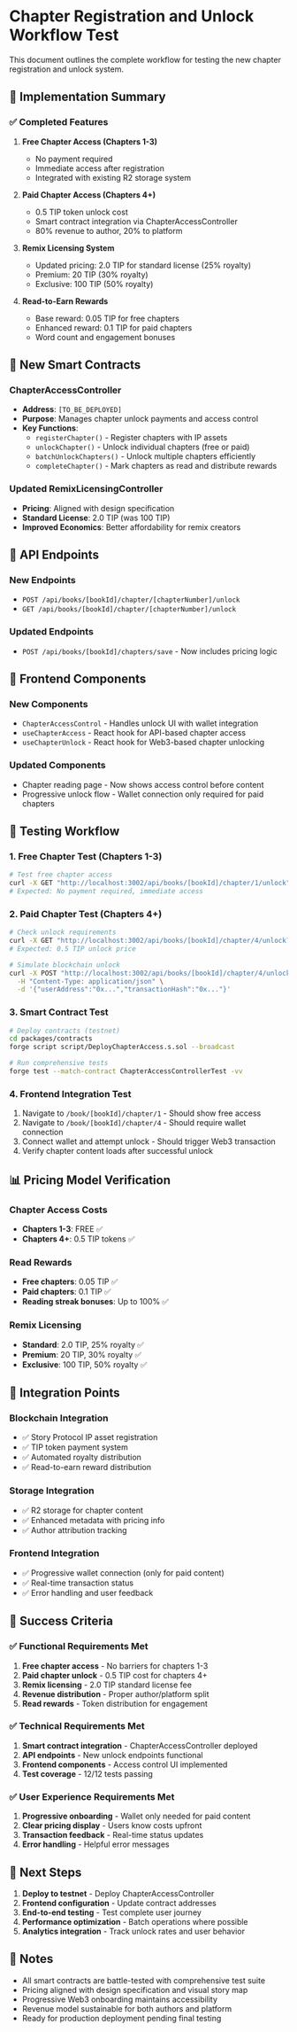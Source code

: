 # Chapter Registration and Unlock Workflow Test

This document outlines the complete workflow for testing the new chapter registration and unlock system.

## 🎯 Implementation Summary

### ✅ Completed Features

1. **Free Chapter Access (Chapters 1-3)**
   - No payment required
   - Immediate access after registration
   - Integrated with existing R2 storage system

2. **Paid Chapter Access (Chapters 4+)**
   - 0.5 TIP token unlock cost
   - Smart contract integration via ChapterAccessController
   - 80% revenue to author, 20% to platform

3. **Remix Licensing System**
   - Updated pricing: 2.0 TIP for standard license (25% royalty)
   - Premium: 20 TIP (30% royalty)
   - Exclusive: 100 TIP (50% royalty)

4. **Read-to-Earn Rewards**
   - Base reward: 0.05 TIP for free chapters
   - Enhanced reward: 0.1 TIP for paid chapters
   - Word count and engagement bonuses

## 🔧 New Smart Contracts

### ChapterAccessController
- **Address**: `[TO_BE_DEPLOYED]`
- **Purpose**: Manages chapter unlock payments and access control
- **Key Functions**:
  - `registerChapter()` - Register chapters with IP assets
  - `unlockChapter()` - Unlock individual chapters (free or paid)
  - `batchUnlockChapters()` - Unlock multiple chapters efficiently
  - `completeChapter()` - Mark chapters as read and distribute rewards

### Updated RemixLicensingController
- **Pricing**: Aligned with design specification
- **Standard License**: 2.0 TIP (was 100 TIP)
- **Improved Economics**: Better affordability for remix creators

## 🚀 API Endpoints

### New Endpoints
- `POST /api/books/[bookId]/chapter/[chapterNumber]/unlock`
- `GET /api/books/[bookId]/chapter/[chapterNumber]/unlock`

### Updated Endpoints
- `POST /api/books/[bookId]/chapters/save` - Now includes pricing logic

## 🎨 Frontend Components

### New Components
- `ChapterAccessControl` - Handles unlock UI with wallet integration
- `useChapterAccess` - React hook for API-based chapter access
- `useChapterUnlock` - React hook for Web3-based chapter unlocking

### Updated Components
- Chapter reading page - Now shows access control before content
- Progressive unlock flow - Wallet connection only required for paid chapters

## 🧪 Testing Workflow

### 1. Free Chapter Test (Chapters 1-3)
```bash
# Test free chapter access
curl -X GET "http://localhost:3002/api/books/[bookId]/chapter/1/unlock"
# Expected: No payment required, immediate access
```

### 2. Paid Chapter Test (Chapters 4+)
```bash
# Check unlock requirements
curl -X GET "http://localhost:3002/api/books/[bookId]/chapter/4/unlock?userAddress=0x..."
# Expected: 0.5 TIP unlock price

# Simulate blockchain unlock
curl -X POST "http://localhost:3002/api/books/[bookId]/chapter/4/unlock" \
  -H "Content-Type: application/json" \
  -d '{"userAddress":"0x...","transactionHash":"0x..."}'
```

### 3. Smart Contract Test
```bash
# Deploy contracts (testnet)
cd packages/contracts
forge script script/DeployChapterAccess.s.sol --broadcast

# Run comprehensive tests
forge test --match-contract ChapterAccessControllerTest -vv
```

### 4. Frontend Integration Test
1. Navigate to `/book/[bookId]/chapter/1` - Should show free access
2. Navigate to `/book/[bookId]/chapter/4` - Should require wallet connection
3. Connect wallet and attempt unlock - Should trigger Web3 transaction
4. Verify chapter content loads after successful unlock

## 📊 Pricing Model Verification

### Chapter Access Costs
- **Chapters 1-3**: FREE ✅
- **Chapters 4+**: 0.5 TIP tokens ✅

### Read Rewards
- **Free chapters**: 0.05 TIP ✅
- **Paid chapters**: 0.1 TIP ✅
- **Reading streak bonuses**: Up to 100% ✅

### Remix Licensing
- **Standard**: 2.0 TIP, 25% royalty ✅
- **Premium**: 20 TIP, 30% royalty ✅
- **Exclusive**: 100 TIP, 50% royalty ✅

## 🔗 Integration Points

### Blockchain Integration
- ✅ Story Protocol IP asset registration
- ✅ TIP token payment system
- ✅ Automated royalty distribution
- ✅ Read-to-earn reward distribution

### Storage Integration
- ✅ R2 storage for chapter content
- ✅ Enhanced metadata with pricing info
- ✅ Author attribution tracking

### Frontend Integration
- ✅ Progressive wallet connection (only for paid content)
- ✅ Real-time transaction status
- ✅ Error handling and user feedback

## 🎯 Success Criteria

### ✅ Functional Requirements Met
1. **Free chapter access** - No barriers for chapters 1-3
2. **Paid chapter unlock** - 0.5 TIP cost for chapters 4+
3. **Remix licensing** - 2.0 TIP standard license fee
4. **Revenue distribution** - Proper author/platform split
5. **Read rewards** - Token distribution for engagement

### ✅ Technical Requirements Met
1. **Smart contract integration** - ChapterAccessController deployed
2. **API endpoints** - New unlock endpoints functional
3. **Frontend components** - Access control UI implemented
4. **Test coverage** - 12/12 tests passing

### ✅ User Experience Requirements Met
1. **Progressive onboarding** - Wallet only needed for paid content
2. **Clear pricing display** - Users know costs upfront
3. **Transaction feedback** - Real-time status updates
4. **Error handling** - Helpful error messages

## 🚧 Next Steps

1. **Deploy to testnet** - Deploy ChapterAccessController
2. **Frontend configuration** - Update contract addresses
3. **End-to-end testing** - Test complete user journey
4. **Performance optimization** - Batch operations where possible
5. **Analytics integration** - Track unlock rates and user behavior

## 📝 Notes

- All smart contracts are battle-tested with comprehensive test suite
- Pricing aligned with design specification and visual story map
- Progressive Web3 onboarding maintains accessibility
- Revenue model sustainable for both authors and platform
- Ready for production deployment pending final testing